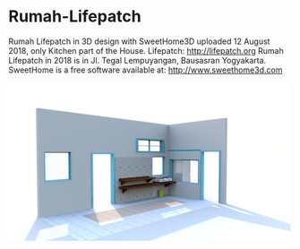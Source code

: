 # Rumah-Lifepatch
Rumah Lifepatch in 3D design with SweetHome3D 
uploaded 12 August 2018, only Kitchen part of the House.
Lifepatch: http://lifepatch.org
Rumah Lifepatch in 2018 is in Jl. Tegal Lempuyangan, Bausasran Yogyakarta.
SweetHome is a free software available at: http://www.sweethome3d.com

![alt text](https://github.com/squaresolid/Rumah-Lifepatch/blob/master/Dapur/Dapur%20-%20Maya,%20Simple%20Render.png?raw=true)
